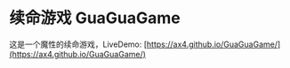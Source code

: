 # 续命游戏 GuaGuaGame

这是一个魔性的续命游戏，LiveDemo: [https://ax4.github.io/GuaGuaGame/](https://ax4.github.io/GuaGuaGame/)